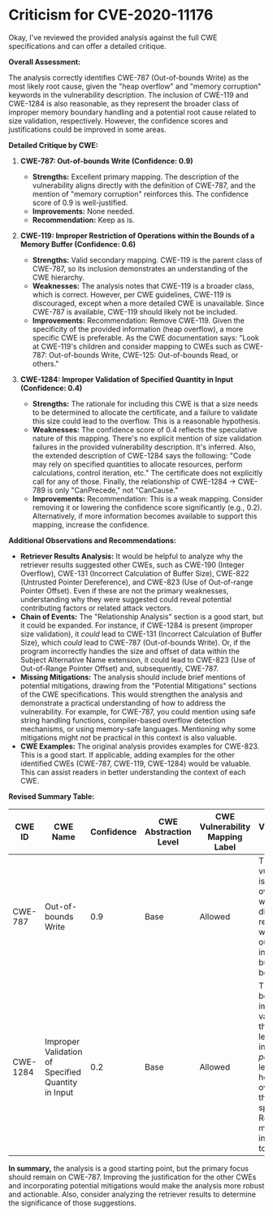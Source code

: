 # Criticism for CVE-2020-11176

Okay, I've reviewed the provided analysis against the full CWE specifications and can offer a detailed critique.

**Overall Assessment:**

The analysis correctly identifies CWE-787 (Out-of-bounds Write) as the most likely root cause, given the "heap overflow" and "memory corruption" keywords in the vulnerability description. The inclusion of CWE-119 and CWE-1284 is also reasonable, as they represent the broader class of improper memory boundary handling and a potential root cause related to size validation, respectively. However, the confidence scores and justifications could be improved in some areas.

**Detailed Critique by CWE:**

1.  **CWE-787: Out-of-bounds Write (Confidence: 0.9)**

    *   **Strengths:** Excellent primary mapping.  The description of the vulnerability aligns directly with the definition of CWE-787, and the mention of "memory corruption" reinforces this. The confidence score of 0.9 is well-justified.
    *   **Improvements:** None needed.
    *   **Recommendation:** Keep as is.

2.  **CWE-119: Improper Restriction of Operations within the Bounds of a Memory Buffer (Confidence: 0.6)**

    *   **Strengths:** Valid secondary mapping. CWE-119 is the parent class of CWE-787, so its inclusion demonstrates an understanding of the CWE hierarchy.
    *   **Weaknesses:** The analysis notes that CWE-119 is a broader class, which is correct. However, per CWE guidelines, CWE-119 is discouraged, except when a more detailed CWE is unavailable. Since CWE-787 is available, CWE-119 should likely not be included.
    *   **Improvements:** Recommendation: Remove CWE-119. Given the specificity of the provided information (heap overflow), a more specific CWE is preferable. As the CWE documentation says:  "Look at CWE-119's children and consider mapping to CWEs such as CWE-787: Out-of-bounds Write, CWE-125: Out-of-bounds Read, or others."

3.  **CWE-1284: Improper Validation of Specified Quantity in Input (Confidence: 0.4)**

    *   **Strengths:** The rationale for including this CWE is that a size needs to be determined to allocate the certificate, and a failure to validate this size could lead to the overflow. This is a reasonable hypothesis.
    *   **Weaknesses:** The confidence score of 0.4 reflects the speculative nature of this mapping. There's no explicit mention of size validation failures in the provided vulnerability description. It's inferred. Also, the extended description of CWE-1284 says the following: "Code may rely on specified quantities to allocate resources, perform calculations, control iteration, etc." The certificate does not explicitly call for any of those. Finally, the relationship of CWE-1284 -> CWE-789 is only "CanPrecede," not "CanCause."
    *   **Improvements:** Recommendation: This is a weak mapping. Consider removing it or lowering the confidence score significantly (e.g., 0.2). Alternatively, if more information becomes available to support this mapping, increase the confidence.

**Additional Observations and Recommendations:**

*   **Retriever Results Analysis:** It would be helpful to analyze why the retriever results suggested other CWEs, such as CWE-190 (Integer Overflow), CWE-131 (Incorrect Calculation of Buffer Size), CWE-822 (Untrusted Pointer Dereference), and CWE-823 (Use of Out-of-range Pointer Offset). Even if these are not the primary weaknesses, understanding why they were suggested could reveal potential contributing factors or related attack vectors.
*   **Chain of Events:** The "Relationship Analysis" section is a good start, but it could be expanded. For instance, if CWE-1284 is present (improper size validation), it *could* lead to CWE-131 (Incorrect Calculation of Buffer Size), which *could* lead to CWE-787 (Out-of-bounds Write).  Or, if the program incorrectly handles the size and offset of data within the Subject Alternative Name extension, it could lead to CWE-823 (Use of Out-of-Range Pointer Offset) and, subsequently, CWE-787.
*   **Missing Mitigations:** The analysis should include brief mentions of potential mitigations, drawing from the "Potential Mitigations" sections of the CWE specifications. This would strengthen the analysis and demonstrate a practical understanding of how to address the vulnerability. For example, for CWE-787, you could mention using safe string handling functions, compiler-based overflow detection mechanisms, or using memory-safe languages.  Mentioning why some mitigations might *not* be practical in this context is also valuable.
*   **CWE Examples:** The original analysis provides examples for CWE-823. This is a good start. If applicable, adding examples for the other identified CWEs (CWE-787, CWE-119, CWE-1284) would be valuable. This can assist readers in better understanding the context of each CWE.

**Revised Summary Table:**

| CWE ID | CWE Name | Confidence | CWE Abstraction Level | CWE Vulnerability Mapping Label | CWE-Vulnerability Mapping Notes |
|---|---|---|---|---|---|
| CWE-787 | Out-of-bounds Write | 0.9 | Base | Allowed | The vulnerability is a heap overflow, which directly relates to writing outside the intended buffer boundaries. |
| CWE-1284 | Improper Validation of Specified Quantity in Input | 0.2 | Base | Allowed |  There could be an improper validation of the size or length in the input, *potentially* leading to a heap overflow, but this is speculative. Requires more information to confirm. |

**In summary,** the analysis is a good starting point, but the primary focus should remain on CWE-787. Improving the justification for the other CWEs and incorporating potential mitigations would make the analysis more robust and actionable. Also, consider analyzing the retriever results to determine the significance of those suggestions.